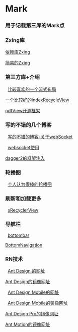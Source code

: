 # Mark
### 用于记载第三库的Mark点

### Zxing库
   [依赖库Zxing](https://github.com/yipianfengye/android-zxingLibrary)

   [简易的Zxing](https://github.com/mylhyl/Android-Zxing)

### 第三方库+介绍
   [比较喜欢的一个流式布局](https://github.com/hongyangAndroid/FlowLayout)

   [一个比较好的indexRecycleView](https://github.com/YoKeyword/IndexableRecyclerView)

   [pdfView开源框架](https://github.com/JoanZapata/android-pdfview)
   
### 写的不错的几个博客
   
   [写的不错的博客-关于webSocket](https://www.cnblogs.com/wlfcolin/p/5193583.html)
  
   [websocket使用](https://github.com/TooTallNate/Java-WebSocket)
   
   [dagger2的框架注入](https://www.jianshu.com/p/47c7306b2994)

### 轮播图

   [个人认为很棒的轮播图](https://github.com/Jude95/RollViewPager)
   
### 刷新和加载更多

   [xRecyclerView](https://github.com/XRecyclerView/XRecyclerView)
   
### 导航栏

   [bottombar](https://github.com/roughike/BottomBar)
   
   [BottomNavigation](https://github.com/Ashok-Varma/BottomNavigation)
   
### RN技术

   [Ant Design 的网址](https://ant.design/index-cn)
   
   [Ant Design的镜像网址](http://ant-design.gitee.io)
   
   [Ant Design Mobile的网址](https://mobile.ant.design/)
   
   [Ant Design Mobile的镜像网址](http://antd-mobile.gitee.io)
   
   [Ant Design Pro的镜像网址](http://ant-design-pro.gitee.io)
   
   [Ant Motion的镜像网址](http://ant-motion.gitee.io)


